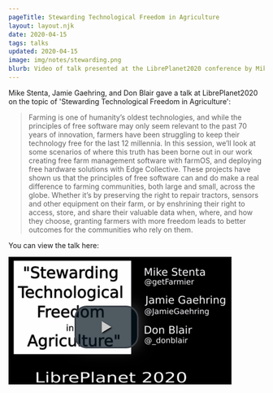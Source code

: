 ```yaml
---
pageTitle: Stewarding Technological Freedom in Agriculture
layout: layout.njk
date: 2020-04-15
tags: talks 
updated: 2020-04-15
image: img/notes/stewarding.png
blurb: Video of talk presented at the LibrePlanet2020 conference by Mike Stenta, Jamie Gaehring, and Don Blair 
---
```


Mike Stenta, Jamie Gaehring, and Don Blair gave a talk at LibrePlanet2020 on the topic of 'Stewarding Technological Freedom in Agriculture':

> Farming is one of humanity’s oldest technologies, and while the principles of free software may only seem relevant to the past 70 years of innovation, farmers have been struggling to keep their technology free for the last 12 millennia. In this session, we’ll look at some scenarios of where this truth has been borne out in our work creating free farm management software with farmOS, and deploying free hardware solutions with Edge Collective. These projects have shown us that the principles of free software can and do make a real difference to farming communities, both large and small, across the globe. Whether it’s by preserving the right to repair tractors, sensors and other equipment on their farm, or by enshrining their right to access, store, and share their valuable data when, where, and how they choose, granting farmers with more freedom leads to better outcomes for the communities who rely on them.

You can view the talk here:

<a href="https://media.libreplanet.org/u/libreplanet/m/stewarding-technological-freedom-in-agriculture/"><img src="/img/notes/stewarding.png"></a>
